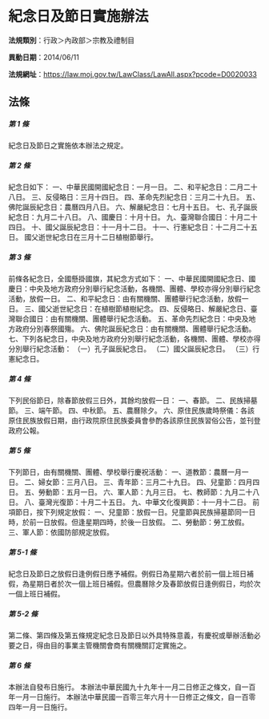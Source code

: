 # 紀念日及節日實施辦法

**法規類別**：行政＞內政部＞宗教及禮制目

**異動日期**：2014/06/11  

**法規網址**：https://law.moj.gov.tw/LawClass/LawAll.aspx?pcode=D0020033





## 法條
##### 第 1 條
紀念日及節日之實施依本辦法之規定。

##### 第 2 條
紀念日如下：
一、中華民國開國紀念日：一月一日。
二、和平紀念日：二月二十八日。
三、反侵略日：三月十四日。
四、革命先烈紀念日：三月二十九日。
五、佛陀誕辰紀念日：農曆四月八日。
六、解嚴紀念日：七月十五日。
七、孔子誕辰紀念日：九月二十八日。
八、國慶日：十月十日。
九、臺灣聯合國日：十月二十四日。
十、國父誕辰紀念日：十一月十二日。
十一、行憲紀念日：十二月二十五日。
國父逝世紀念日在三月十二日植樹節舉行。

##### 第 3 條
前條各紀念日，全國懸掛國旗，其紀念方式如下：
一、中華民國開國紀念日、國慶日：中央及地方政府分別舉行紀念活動，各機關、團體、學校亦得分別舉行紀念活動，放假一日。
二、和平紀念日：由有關機關、團體舉行紀念活動，放假一日。
三、國父逝世紀念日：在植樹節植樹紀念。
四、反侵略日、解嚴紀念日、臺灣聯合國日：由有關機關、團體舉行紀念活動。
五、革命先烈紀念日：中央及地方政府分別春祭國殤。
六、佛陀誕辰紀念日：由有關機關、團體舉行紀念活動。
七、下列各紀念日，中央及地方政府分別舉行紀念活動，各機關、團體、學校亦得分別舉行紀念活動：
（一）孔子誕辰紀念日。
（二）國父誕辰紀念日。
（三）行憲紀念日。

##### 第 4 條
下列民俗節日，除春節放假三日外，其餘均放假一日：
一、春節。
二、民族掃墓節。
三、端午節。
四、中秋節。
五、農曆除夕。
六、原住民族歲時祭儀：各該原住民族放假日期，由行政院原住民族委員會參酌各該原住民族習俗公告，並刊登政府公報。

##### 第 5 條
下列節日，由有關機關、團體、學校舉行慶祝活動：
一、道教節：農曆一月一日。
二、婦女節：三月八日。
三、青年節：三月二十九日。
四、兒童節：四月四日。
五、勞動節：五月一日。
六、軍人節：九月三日。
七、教師節：九月二十八日。
八、臺灣光復節：十月二十五日。
九、中華文化復興節：十一月十二日。
前項節日，按下列規定放假：
一、兒童節：放假一日。兒童節與民族掃墓節同一日時，於前一日放假。但逢星期四時，於後一日放假。
二、勞動節：勞工放假。
三、軍人節：依國防部規定放假。

##### 第 5-1 條
紀念日及節日之放假日逢例假日應予補假。例假日為星期六者於前一個上班日補假，為星期日者於次一個上班日補假。但農曆除夕及春節放假日逢例假日，均於次一個上班日補假。

##### 第 5-2 條
第二條、第四條及第五條規定紀念日及節日以外具特殊意義，有慶祝或舉辦活動必要之日，得由目的事業主管機關會商有關機關訂定實施之。

##### 第 6 條
本辦法自發布日施行。
本辦法中華民國九十九年十一月二日修正之條文，自一百年一月一日施行。
本辦法中華民國一百零三年六月十一日修正之條文，自一百零四年一月一日施行。


